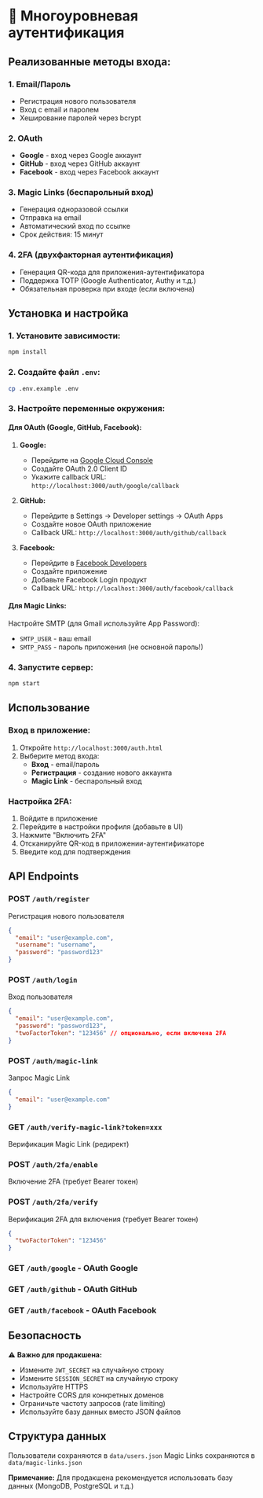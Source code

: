 # 🔐 Многоуровневая аутентификация

## Реализованные методы входа:

### 1. Email/Пароль
- Регистрация нового пользователя
- Вход с email и паролем
- Хеширование паролей через bcrypt

### 2. OAuth
- **Google** - вход через Google аккаунт
- **GitHub** - вход через GitHub аккаунт
- **Facebook** - вход через Facebook аккаунт

### 3. Magic Links (беспарольный вход)
- Генерация одноразовой ссылки
- Отправка на email
- Автоматический вход по ссылке
- Срок действия: 15 минут

### 4. 2FA (двухфакторная аутентификация)
- Генерация QR-кода для приложения-аутентификатора
- Поддержка TOTP (Google Authenticator, Authy и т.д.)
- Обязательная проверка при входе (если включена)

## Установка и настройка

### 1. Установите зависимости:
```bash
npm install
```

### 2. Создайте файл `.env`:
```bash
cp .env.example .env
```

### 3. Настройте переменные окружения:

#### Для OAuth (Google, GitHub, Facebook):
1. **Google:**
   - Перейдите на [Google Cloud Console](https://console.cloud.google.com/)
   - Создайте OAuth 2.0 Client ID
   - Укажите callback URL: `http://localhost:3000/auth/google/callback`

2. **GitHub:**
   - Перейдите в Settings → Developer settings → OAuth Apps
   - Создайте новое OAuth приложение
   - Callback URL: `http://localhost:3000/auth/github/callback`

3. **Facebook:**
   - Перейдите в [Facebook Developers](https://developers.facebook.com/)
   - Создайте приложение
   - Добавьте Facebook Login продукт
   - Callback URL: `http://localhost:3000/auth/facebook/callback`

#### Для Magic Links:
Настройте SMTP (для Gmail используйте App Password):
- `SMTP_USER` - ваш email
- `SMTP_PASS` - пароль приложения (не основной пароль!)

### 4. Запустите сервер:
```bash
npm start
```

## Использование

### Вход в приложение:
1. Откройте `http://localhost:3000/auth.html`
2. Выберите метод входа:
   - **Вход** - email/пароль
   - **Регистрация** - создание нового аккаунта
   - **Magic Link** - беспарольный вход

### Настройка 2FA:
1. Войдите в приложение
2. Перейдите в настройки профиля (добавьте в UI)
3. Нажмите "Включить 2FA"
4. Отсканируйте QR-код в приложении-аутентификаторе
5. Введите код для подтверждения

## API Endpoints

### POST `/auth/register`
Регистрация нового пользователя
```json
{
  "email": "user@example.com",
  "username": "username",
  "password": "password123"
}
```

### POST `/auth/login`
Вход пользователя
```json
{
  "email": "user@example.com",
  "password": "password123",
  "twoFactorToken": "123456" // опционально, если включена 2FA
}
```

### POST `/auth/magic-link`
Запрос Magic Link
```json
{
  "email": "user@example.com"
}
```

### GET `/auth/verify-magic-link?token=xxx`
Верификация Magic Link (редирект)

### POST `/auth/2fa/enable`
Включение 2FA (требует Bearer токен)

### POST `/auth/2fa/verify`
Верификация 2FA для включения (требует Bearer токен)
```json
{
  "twoFactorToken": "123456"
}
```

### GET `/auth/google` - OAuth Google
### GET `/auth/github` - OAuth GitHub
### GET `/auth/facebook` - OAuth Facebook

## Безопасность

⚠️ **Важно для продакшена:**
- Измените `JWT_SECRET` на случайную строку
- Измените `SESSION_SECRET` на случайную строку
- Используйте HTTPS
- Настройте CORS для конкретных доменов
- Ограничьте частоту запросов (rate limiting)
- Используйте базу данных вместо JSON файлов

## Структура данных

Пользователи сохраняются в `data/users.json`
Magic Links сохраняются в `data/magic-links.json`

**Примечание:** Для продакшена рекомендуется использовать базу данных (MongoDB, PostgreSQL и т.д.)

